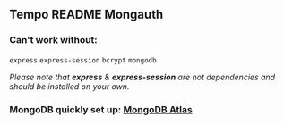 ## Tempo README Mongauth

### Can't work without:
`express`
`express-session`
`bcrypt`
`mongodb`

*Please note that **express** & **express-session** are not dependencies and should be installed on your own.*


### MongoDB quickly set up: [MongoDB Atlas](https://account.mongodb.com/account/login)
